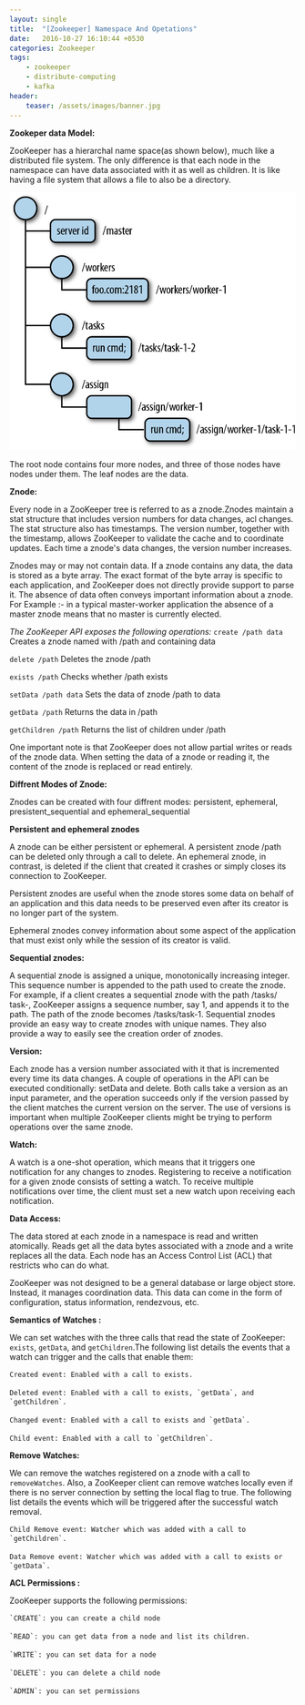 ```yaml
---
layout: single
title:  "[Zookeeper] Namespace And Opetations"
date:   2016-10-27 16:10:44 +0530
categories: Zookeeper
tags:
    - zookeeper
    - distribute-computing
    - kafka
header:
    teaser: /assets/images/banner.jpg
---
```


**Zookeper data Model:**

ZooKeeper has a hierarchal name space(as shown below), much like a distributed file system. The only difference is that each node in the namespace
can have data associated with it as well as children. It is like having a file system that allows a file to also be a directory.

![zookeeper-data-model](/assets/images/zookeeper-data-model.png)

The root node contains four more nodes, and three of those nodes have nodes under them. The leaf nodes are the data.

**Znode:**

Every node in a ZooKeeper tree is referred to as a znode.Znodes maintain a stat structure that includes version numbers for data changes, acl changes. The stat structure also has timestamps. The version number, together with the timestamp, allows ZooKeeper to validate the cache and to coordinate updates. Each time a znode's data changes, the version number increases.

Znodes may or may not contain data. If a znode contains any data, the data is stored as a  byte  array.  The  exact  format  of  the  byte  array  is  specific  to  each  application,  and ZooKeeper does not directly provide support to parse it. The absence of data often conveys important information about a znode. For Example :- in a typical master-worker application the absence of a master znode means that no master is
currently elected.

*The ZooKeeper API exposes the following operations:*
`create /path data`
Creates a znode named with /path  and containing data

`delete /path`
Deletes the znode  /path

`exists /path`
Checks whether /path exists

`setData /path data`
Sets the data of znode /path to  data

`getData /path`
Returns the data in /path

`getChildren /path`
Returns the list of children under /path

One important note is that ZooKeeper does not allow partial writes or reads of the znode data. When setting the data of a znode or reading it, the content of the znode is replaced or read entirely.

**Diffrent Modes of Znode:**

Znodes can be created with four diffrent modes: persistent, ephemeral, presistent_sequential and ephemeral_sequential

**Persistent and ephemeral znodes**

A znode can be either persistent or ephemeral. A persistent znode /path can be deleted only through a call to delete. An ephemeral znode, in contrast, is deleted if the client that created it crashes or simply closes its connection to ZooKeeper.

Persistent znodes are useful when the znode stores some data on behalf of an application and this data needs to be preserved even after its creator is no longer part of the system.

Ephemeral znodes convey information about some aspect of the application that must exist only while the session of its creator is valid.

**Sequential znodes:**

A sequential znode is assigned a unique, monotonically increasing integer. This sequence number is appended to the path used to create the znode. For example, if a client creates a sequential znode with the path /tasks/ task-, ZooKeeper assigns a sequence number, say 1, and appends it to the path. The path of the znode becomes /tasks/task-1. Sequential znodes provide an easy way to create znodes with unique names. They also provide a way to easily see the creation order of znodes.

**Version:**

Each znode has a version number associated with it that is incremented every time its data changes. A couple of operations in the API can be executed conditionally: setData and delete. Both calls take a version as an input parameter, and the operation succeeds only if the version passed by the client matches the current version on the server. The use of versions is important when multiple ZooKeeper clients might be trying to perform operations over the same znode.


**Watch:**

A watch is a one-shot operation, which means that it triggers one notification for any changes to znodes. Registering to receive a notification for a given znode consists of setting a watch. To receive multiple notifications over time, the client must set a new watch upon receiving each notification.


**Data Access:**

The data stored at each znode in a namespace is read and written atomically. Reads get all the data bytes associated with a znode and a write replaces all the data. Each node has an Access Control List (ACL) that restricts who can do what.

ZooKeeper was not designed to be a general database or large object store. Instead, it manages coordination data. This data can come in the form of configuration, status information, rendezvous, etc.

**Semantics of Watches :**

We can set watches with the three calls that read the state of ZooKeeper: `exists`, `getData`, and `getChildren`.The following list details the events that a watch can trigger and the calls that enable them:

    Created event: Enabled with a call to exists.

    Deleted event: Enabled with a call to exists, `getData`, and `getChildren`.

    Changed event: Enabled with a call to exists and `getData`.

    Child event: Enabled with a call to `getChildren`.

**Remove Watches:**

We can remove the watches registered on a znode with a call to `removeWatches`. Also, a ZooKeeper client can remove watches locally even if there is no server connection by setting the local flag to true. The following list details the events which will be triggered after the successful watch removal.

    Child Remove event: Watcher which was added with a call to `getChildren`.

    Data Remove event: Watcher which was added with a call to exists or `getData`.


**ACL Permissions :**

ZooKeeper supports the following permissions:

    `CREATE`: you can create a child node

    `READ`: you can get data from a node and list its children.

    `WRITE`: you can set data for a node

    `DELETE`: you can delete a child node

    `ADMIN`: you can set permissions
